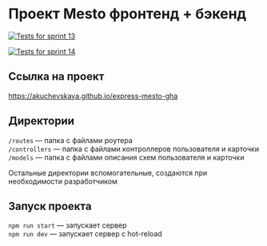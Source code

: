 # Проект Mesto фронтенд + бэкенд


[![Tests for sprint 13](https://github.com/${AKuchevskaya}/${express-mesto-gha}/actions/workflows/tests-13-sprint.yml/badge.svg)](https://github.com/${AKuchevskaya}/${express-mesto-gha}/actions/workflows/tests-13-sprint.yml) 

[![Tests for sprint 14](https://github.com/${AKuchevskaya}/${express-mesto-gha}/actions/workflows/tests-14-sprint.yml/badge.svg)](https://github.com/${AKuchevskaya}/${express-mesto-gha}/actions/workflows/tests-14-sprint.yml)


## Ссылка на проект
https://akuchevskaya.github.io/express-mesto-gha


## Директории

`/routes` — папка с файлами роутера  
`/controllers` — папка с файлами контроллеров пользователя и карточки   
`/models` — папка с файлами описания схем пользователя и карточки  
  
Остальные директории вспомогательные, создаются при необходимости разработчиком

## Запуск проекта

`npm run start` — запускает сервер   
`npm run dev` — запускает сервер с hot-reload
